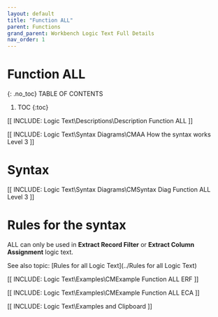 ```yaml
---
layout: default
title: "Function ALL"
parent: Functions
grand_parent: Workbench Logic Text Full Details
nav_order: 1
---
```

# Function ALL
{: .no_toc}
TABLE OF CONTENTS 
1. TOC
{:toc}  

[[ INCLUDE: Logic Text\Descriptions\Description Function ALL ]]

[[ INCLUDE: Logic Text\Syntax Diagrams\CMAA How the syntax works Level 3 ]]

# Syntax 

[[ INCLUDE: Logic Text\Syntax Diagrams\CMSyntax Diag Function ALL Level 3 ]]

# Rules for the syntax 

ALL can only be used in **Extract Record Filter** or **Extract Column Assignment** logic text.

See also topic: [Rules for all Logic Text](../Rules for all Logic Text) 

[[ INCLUDE: Logic Text\Examples\CMExample Function ALL ERF ]]

[[ INCLUDE: Logic Text\Examples\CMExample Function ALL ECA ]]

[[ INCLUDE: Logic Text\Examples and Clipboard ]]
